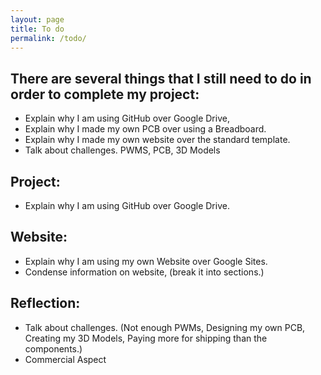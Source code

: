 ```yaml
---
layout: page
title: To do
permalink: /todo/
---
```

## There are several things that I still need to do in order to complete my project:


* Explain why I am using GitHub over Google Drive,
* Explain why I made my own PCB over using a Breadboard.
* Explain why I made my own website over the standard template.
* Talk about challenges.  PWMS, PCB, 3D Models

## Project:
* Explain why I am using GitHub over Google Drive.

## Website:
* Explain why I am using my own Website over Google Sites.
* Condense information on website, (break it into sections.)

## Reflection:
* Talk about challenges.  (Not enough PWMs, Designing my own PCB, Creating my 3D Models, Paying more for shipping than the components.)
* Commercial Aspect
